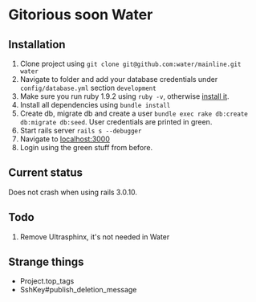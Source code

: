 # Gitorious soon Water

## Installation

1. Clone project using `git clone git@github.com:water/mainline.git water`
2. Navigate to folder and add your database credentials under `config/database.yml` section `development`
3. Make sure you run ruby 1.9.2 using `ruby -v`, otherwise [install it](http://railscasts.com/episodes/310-getting-started-with-rails).
4. Install all dependencies using `bundle install`
5. Create db, migrate db and create a user `bundle exec rake db:create db:migrate db:seed`. User credentials are printed in green.
6. Start rails server `rails s --debugger`
7. Navigate to [localhost:3000](http://localhost:3000)
8. Login using the green stuff from before.

## Current status

Does not crash when using rails 3.0.10.

## Todo

1. Remove Ultrasphinx, it's not needed in Water

## Strange things

- Project.top_tags
- SshKey#publish_deletion_message